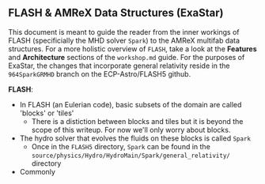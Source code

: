 ## FLASH & AMReX Data Structures (ExaStar)

This document is meant to guide the reader from the inner workings of FLASH (specificially the MHD solver `Spark`) to the AMReX multifab data structures.  For a more holistic overview of `FLASH`, take a look at the **Features** and **Architecture** sections of the `workshop.md` guide.  For the purposes of ExaStar, the changes that incorporate general relativity reside in the `964SparkGRMHD` branch on the ECP-Astro/FLASH5 github.

**FLASH**:

* In FLASH (an Eulerian code), basic subsets of the domain are called 'blocks' or 'tiles'
  * There is a distiction between blocks and tiles but it is beyond the scope of this writeup.  For now we'll only worry about blocks.
* The hydro solver that evolves the fluids on these blocks is called `Spark` 
  * Once in the `FLASH5` directory, `Spark` can be found in the `source/physics/Hydro/HydroMain/Spark/general_relativity/` directory
* Commonly 

